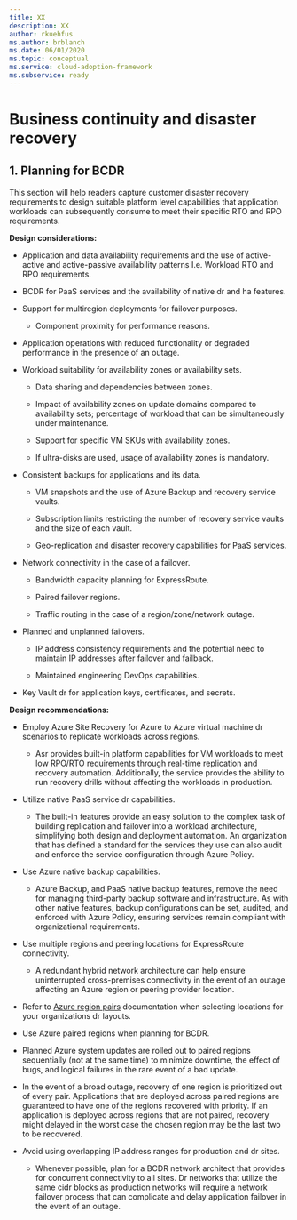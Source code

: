 ```yaml
---
title: XX
description: XX
author: rkuehfus
ms.author: brblanch
ms.date: 06/01/2020
ms.topic: conceptual
ms.service: cloud-adoption-framework
ms.subservice: ready
---
```


# Business continuity and disaster recovery

## 1. Planning for BCDR

This section will help readers capture customer disaster recovery requirements to design suitable platform level capabilities that application workloads can subsequently consume to meet their specific RTO and RPO requirements.

**Design considerations:**

- Application and data availability requirements and the use of active-active and active-passive availability patterns I.e. Workload RTO and RPO requirements.

- BCDR for PaaS services and the availability of native dr and ha features.

- Support for multiregion deployments for failover purposes.

  - Component proximity for performance reasons.

- Application operations with reduced functionality or degraded performance in the presence of an outage.

- Workload suitability for availability zones or availability sets.

  - Data sharing and dependencies between zones.

  - Impact of availability zones on update domains compared to availability sets; percentage of workload that can be simultaneously under maintenance.

  - Support for specific VM SKUs with availability zones.

  - If ultra-disks are used, usage of availability zones is mandatory.

- Consistent backups for applications and its data.

  - VM snapshots and the use of Azure Backup and recovery service vaults.

  - Subscription limits restricting the number of recovery service vaults and the size of each vault.

  - Geo-replication and disaster recovery capabilities for PaaS services.

- Network connectivity in the case of a failover.

  - Bandwidth capacity planning for ExpressRoute.

  - Paired failover regions.

  - Traffic routing in the case of a region/zone/network outage.

- Planned and unplanned failovers.

  - IP address consistency requirements and the potential need to maintain IP addresses after failover and failback.

  - Maintained engineering DevOps capabilities.

- Key Vault dr for application keys, certificates, and secrets.

**Design recommendations:**

- Employ Azure Site Recovery for Azure to Azure virtual machine dr scenarios to replicate workloads across regions.

  - Asr provides built-in platform capabilities for VM workloads to meet low RPO/RTO requirements through real-time replication and recovery automation. Additionally, the service provides the ability to run recovery drills without affecting the workloads in production.

- Utilize native PaaS service dr capabilities.

  - The built-in features provide an easy solution to the complex task of building replication and failover into a workload architecture, simplifying both design and deployment automation. An organization that has defined a standard for the services they use can also audit and enforce the service configuration through Azure Policy.

- Use Azure native backup capabilities.

  - Azure Backup, and PaaS native backup features, remove the need for managing third-party backup software and infrastructure. As with other native features, backup configurations can be set, audited, and enforced with Azure Policy, ensuring services remain compliant with organizational requirements.

- Use multiple regions and peering locations for ExpressRoute connectivity.

  - A redundant hybrid network architecture can help ensure uninterrupted cross-premises connectivity in the event of an outage affecting an Azure region or peering provider location.

- Refer to [Azure region pairs](https://docs.microsoft.com/azure/best-practices-availability-paired-regions) documentation when selecting locations for your organizations dr layouts.

- Use Azure paired regions when planning for BCDR.

- Planned Azure system updates are rolled out to paired regions sequentially (not at the same time) to minimize downtime, the effect of bugs, and logical failures in the rare event of a bad update.

- In the event of a broad outage, recovery of one region is prioritized out of every pair. Applications that are deployed across paired regions are guaranteed to have one of the regions recovered with priority. If an application is deployed across regions that are not paired, recovery might delayed in the worst case the chosen region may be the last two to be recovered.

<!-- -->

- Avoid using overlapping IP address ranges for production and dr sites.

  - Whenever possible, plan for a BCDR network architect that provides for concurrent connectivity to all sites. Dr networks that utilize the same cidr blocks as production networks will require a network failover process that can complicate and delay application failover in the event of an outage.
